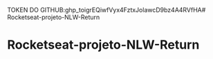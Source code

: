 TOKEN DO GITHUB: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# Rocketseat-projeto-NLW-Return
# Rocketseat-projeto-NLW-Return
